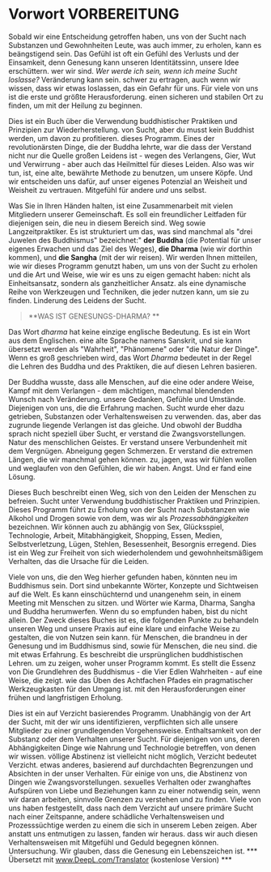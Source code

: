 Vorwort
VORBEREITUNG 
========

Sobald wir eine Entscheidung getroffen haben, uns von der Sucht nach Substanzen und Gewohnheiten 
Leute, was auch immer, zu erholen, kann es beängstigend sein. Das Gefühl ist oft ein Gefühl des Verlusts und der Einsamkeit, denn Genesung kann unseren Identitätssinn, unsere Idee erschüttern.
wer wir sind. *Wer werde ich sein, wenn ich meine Sucht loslasse?* Veränderung kann sein.
schwer zu ertragen, auch wenn wir wissen, dass wir etwas loslassen, das ein
Gefahr für uns. Für viele von uns ist die erste und größte Herausforderung.
einen sicheren und stabilen Ort zu finden, um mit der Heilung zu beginnen.

Dies ist ein Buch über die Verwendung buddhistischer Praktiken und Prinzipien zur Wiederherstellung.
von Sucht, aber du musst kein Buddhist werden, um davon zu profitieren.
dieses Programm. Eines der revolutionärsten Dinge, die der Buddha lehrte, war die
dass der Verstand nicht nur die Quelle großen Leidens ist - wegen des Verlangens,
Gier, Wut und Verwirrung - aber auch das Heilmittel für dieses Leiden. Also
was wir tun, ist, eine alte, bewährte Methode zu benutzen, um unsere
Köpfe. Und wir entscheiden uns dafür, auf unser eigenes Potenzial an Weisheit und Weisheit zu vertrauen.
Mitgefühl für andere *und* uns selbst.

Was Sie in Ihren Händen halten, ist eine Zusammenarbeit mit vielen Mitgliedern unserer
Gemeinschaft. Es soll ein freundlicher Leitfaden für diejenigen sein, die neu in diesem Bereich sind.
Weg sowie Langzeitpraktiker. Es ist strukturiert um das, was sind
manchmal als "drei Juwelen des Buddhismus" bezeichnet:" **der Buddha** (die
Potential für unser eigenes Erwachen und das Ziel des Weges), **die
Dharma** (wie wir dorthin kommen), und **die Sangha** (mit der wir reisen).
Wir werden Ihnen mitteilen, wie wir dieses Programm genutzt haben, um uns von der Sucht zu erholen und
die Art und Weise, wie wir es uns zu eigen gemacht haben: nicht als Einheitsansatz, sondern als ganzheitlicher Ansatz.
als eine dynamische Reihe von Werkzeugen und Techniken, die jeder nutzen kann, um sie zu finden.
Linderung des Leidens der Sucht.

> **WAS IST GENESUNGS-DHARMA? **

Das Wort *dharma* hat keine einzige englische Bedeutung. Es ist ein Wort aus dem Englischen.
eine alte Sprache namens Sanskrit, und sie kann übersetzt werden als
"Wahrheit", "Phänomene" oder "die Natur der Dinge". Wenn es groß geschrieben wird,
das Wort *Dharma* bedeutet in der Regel die Lehren des Buddha und des
Praktiken, die auf diesen Lehren basieren.

Der Buddha wusste, dass alle Menschen, auf die eine oder andere Weise,
Kampf mit dem Verlangen - dem mächtigen, manchmal blendenden Wunsch nach Veränderung.
unsere Gedanken, Gefühle und Umstände. Diejenigen von uns, die die Erfahrung machen.
Sucht wurde eher dazu getrieben, Substanzen oder Verhaltensweisen zu verwenden.
das, aber das zugrunde liegende Verlangen ist das gleiche. Und obwohl der Buddha
sprach nicht speziell über Sucht, er verstand die Zwangsvorstellungen.
Natur des menschlichen Geistes. Er verstand unsere Verbundenheit mit dem Vergnügen.
Abneigung gegen Schmerzen. Er verstand die extremen Längen, die wir manchmal gehen können.
zu, jagen, was wir fühlen wollen und weglaufen von den Gefühlen, die wir haben.
Angst. Und er fand eine Lösung.

Dieses Buch beschreibt einen Weg, sich von den Leiden der Menschen zu befreien.
Sucht unter Verwendung buddhistischer Praktiken und Prinzipien. Dieses Programm führt zu
Erholung von der Sucht nach Substanzen wie Alkohol und Drogen sowie
von dem, was wir als *Prozessabhängigkeiten* bezeichnen. Wir können auch zu
abhängig von Sex, Glücksspiel, Technologie, Arbeit, Mitabhängigkeit, Shopping,
Essen, Medien, Selbstverletzung, Lügen, Stehlen, Besessenheit, Besorgnis erregend. Dies ist ein
Weg zur Freiheit von sich wiederholendem und gewohnheitsmäßigem Verhalten, das die Ursache für die
Leiden.

Viele von uns, die den Weg hierher gefunden haben, könnten neu im Buddhismus sein. Dort
sind unbekannte Wörter, Konzepte und Sichtweisen auf die Welt. Es kann
einschüchternd und unangenehm sein, in einem Meeting mit Menschen zu sitzen.
und Wörter wie Karma, Dharma, Sangha und Buddha herumwerfen. Wenn du
so empfunden haben, bist du nicht allein. Der Zweck dieses Buches ist es, die folgenden Punkte zu behandeln
unseren Weg und unsere Praxis auf eine klare und einfache Weise zu gestalten, die von Nutzen sein kann.
für Menschen, die brandneu in der Genesung und im Buddhismus sind, sowie für Menschen, die neu sind.
die mit etwas Erfahrung. Es beschreibt die ursprünglichen buddhistischen Lehren.
um zu zeigen, woher unser Programm kommt. Es stellt die Essenz von
Die Grundlehren des Buddhismus - die Vier Edlen Wahrheiten - auf eine Weise, die zeigt.
wie das Üben des Achtfachen Pfades ein pragmatischer Werkzeugkasten für den Umgang ist.
mit den Herausforderungen einer frühen und langfristigen Erholung.

Dies ist ein auf Verzicht basierendes Programm. Unabhängig von der Art der
Sucht, mit der wir uns identifizieren, verpflichten sich alle unsere Mitglieder zu einer grundlegenden Vorgehensweise.
Enthaltsamkeit von der Substanz oder dem Verhalten unserer Sucht. Für diejenigen von
uns, deren Abhängigkeiten Dinge wie Nahrung und Technologie betreffen, von denen wir wissen.
völlige Abstinenz ist vielleicht nicht möglich, Verzicht bedeutet Verzicht.
etwas anderes, basierend auf durchdachten Begrenzungen und Absichten in der
unser Verhalten. Für einige von uns, die Abstinenz von Dingen wie Zwangsvorstellungen.
sexuelles Verhalten oder zwanghaftes Aufspüren von Liebe und Beziehungen kann zu einer
notwendig sein, wenn wir daran arbeiten, sinnvolle Grenzen zu verstehen und zu finden.
Viele von uns haben festgestellt, dass nach dem Verzicht auf unsere primäre Sucht nach einer
Zeitspanne, andere schädliche Verhaltensweisen und Prozesssüchtige werden zu einem
die sich in unserem Leben zeigen. Aber anstatt uns entmutigen zu lassen, fanden wir heraus.
dass wir auch diesen Verhaltensweisen mit Mitgefühl und Geduld begegnen können.
Untersuchung. Wir glauben, dass die Genesung ein Lebenszeichen ist.
*** Übersetzt mit www.DeepL.com/Translator (kostenlose Version) ***

